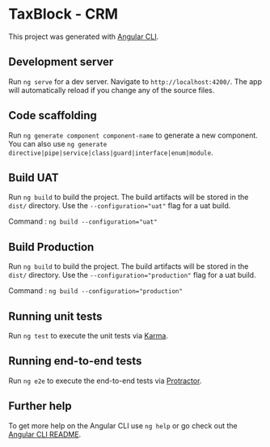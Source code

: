 # TaxBlock - CRM

This project was generated with [Angular CLI](https://github.com/angular/angular-cli).

## Development server

Run `ng serve` for a dev server. Navigate to `http://localhost:4200/`. The app will automatically reload if you change any of the source files.

## Code scaffolding

Run `ng generate component component-name` to generate a new component. You can also use `ng generate directive|pipe|service|class|guard|interface|enum|module`.

## Build UAT

Run `ng build` to build the project. The build artifacts will be stored in the `dist/` directory. Use the `--configuration="uat"` flag for a uat build.

Command :  `ng build --configuration="uat"`

## Build Production

Run `ng build` to build the project. The build artifacts will be stored in the `dist/` directory. Use the `--configuration="production"` flag for a uat build.

Command :  `ng build --configuration="production"`

## Running unit tests

Run `ng test` to execute the unit tests via [Karma](https://karma-runner.github.io).

## Running end-to-end tests

Run `ng e2e` to execute the end-to-end tests via [Protractor](http://www.protractortest.org/).

## Further help

To get more help on the Angular CLI use `ng help` or go check out the [Angular CLI README](https://github.com/angular/angular-cli/blob/master/README.md).
